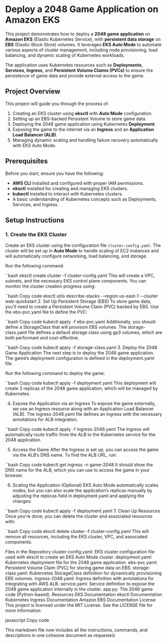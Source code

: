 # Deploy a 2048 Game Application on Amazon EKS

This project demonstrates how to deploy a **2048 game application** on **Amazon EKS** (Elastic Kubernetes Service), with **persistent data storage** on **EBS** (Elastic Block Store) volumes. It leverages **EKS Auto Mode** to automate various aspects of cluster management, including node provisioning, load balancing, and dynamic scaling of Kubernetes workloads.

The application uses Kubernetes resources such as **Deployments**, **Services**, **Ingress**, and **Persistent Volume Claims (PVCs)** to ensure the persistence of game data and provide external access to the game.

## Project Overview

This project will guide you through the process of:

1. Creating an EKS cluster using **eksctl** with **Auto Mode** configuration.
2. Setting up an EBS-backed Persistent Volume to store game data.
3. Deploying the 2048 game application using Kubernetes **Deployment**.
4. Exposing the game to the internet via an **Ingress** and an **Application Load Balancer (ALB)**.
5. Managing dynamic scaling and handling failure recovery automatically with EKS Auto Mode.

## Prerequisites

Before you start, ensure you have the following:

- **AWS CLI** installed and configured with proper IAM permissions.
- **eksctl** installed for creating and managing EKS clusters.
- **kubectl** installed to interact with Kubernetes clusters.
- A basic understanding of Kubernetes concepts such as Deployments, Services, and Ingress.

## Setup Instructions

### 1. Create the EKS Cluster

Create an EKS cluster using the configuration file `cluster-config.yaml`. The cluster will be set up in **Auto Mode** to handle scaling of EC2 instances and will automatically configure networking, load balancing, and storage.

Run the following command:

``bash
eksctl create cluster -f cluster-config.yaml
This will create a VPC, subnets, and the necessary EKS control plane components. You can monitor the cluster creation progress using:

``bash
Copy code
eksctl utils describe-stacks --region us-east-1 --cluster web-quickstart
2. Set Up Persistent Storage (EBS)
To store game data, you'll need to create a Persistent Volume Claim (PVC) backed by EBS. Use the ebs-pvc.yaml file to define the PVC:

``bash
Copy code
kubectl apply -f ebs-pvc.yaml
Additionally, you should define a StorageClass that will provision EBS volumes. The storage-class.yaml file defines a default storage class using gp3 volumes, which are both performant and cost-effective.

``bash
Copy code
kubectl apply -f storage-class.yaml
3. Deploy the 2048 Game Application
The next step is to deploy the 2048 game application. The game’s deployment configuration is defined in the deployment.yaml file.

Run the following command to deploy the game:

``bash
Copy code
kubectl apply -f deployment.yaml
This deployment will create 3 replicas of the 2048 game application, which will be managed by Kubernetes.

4. Expose the Application via an Ingress
To expose the game externally, we use an Ingress resource along with an Application Load Balancer (ALB). The ingress-2048.yaml file defines an Ingress with the necessary annotations for ALB integration.

``bash
Copy code
kubectl apply -f ingress-2048.yaml
The Ingress will automatically route traffic from the ALB to the Kubernetes service for the 2048 application.

5. Access the Game
After the Ingress is set up, you can access the game via the ALB’s DNS name. To find the ALB URL, run:

``bash
Copy code
kubectl get ingress -n game-2048
It should show the DNS name for the ALB, which you can use to access the game in your browser.

6. Scaling the Application (Optional)
EKS Auto Mode automatically scales nodes, but you can also scale the application’s replicas manually by adjusting the replicas field in deployment.yaml and applying the changes:

``bash
Copy code
kubectl apply -f deployment.yaml
7. Clean Up Resources
Once you're done, you can delete the cluster and associated resources with:

``bash
Copy code
eksctl delete cluster -f cluster-config.yaml
This will remove all resources, including the EKS cluster, VPC, and associated components.

Files in the Repository
cluster-config.yaml: EKS cluster configuration file used with eksctl to create an EKS Auto Mode cluster.
deployment.yaml: Kubernetes deployment file for the 2048 game application.
ebs-pvc.yaml: Persistent Volume Claim (PVC) for storing game data on EBS.
storage-class.yaml: Kubernetes StorageClass definition for dynamically provisioning EBS volumes.
ingress-2048.yaml: Ingress definition with annotations for integrating with AWS ALB.
service.yaml: Service definition to expose the 2048 game application internally in the cluster.
app.py: The 2048 game code (Python-based).
Resources
EKS Documentation
eksctl Documentation
Kubernetes Ingress Documentation
Amazon EBS Documentation
License
This project is licensed under the MIT License. See the LICENSE file for more information.

javascript
Copy code

This markdown file now includes all the instructions, commands, and descriptions in one cohesive document as requested.





